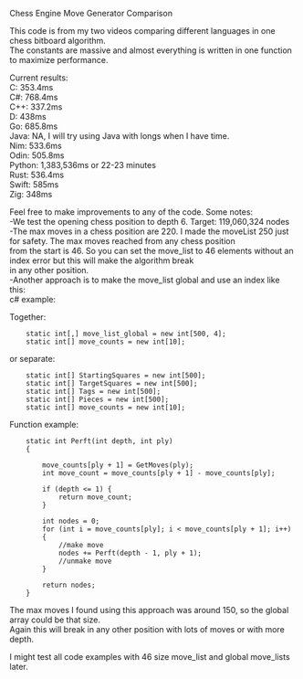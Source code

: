 Chess Engine Move Generator Comparison

This code is from my two videos comparing different languages in one chess bitboard algorithm.  
The constants are massive and almost everything is written in one function to maximize performance.  

Current results:  
C: 353.4ms  
C#: 768.4ms  
C++: 337.2ms  
D: 438ms  
Go: 685.8ms  
Java: NA, I will try using Java with longs when I have time.  
Nim: 533.6ms  
Odin: 505.8ms  
Python: 1,383,536ms or 22-23 minutes  
Rust: 536.4ms  
Swift: 585ms  
Zig: 348ms  
  
Feel free to make improvements to any of the code. Some notes:  
-We test the opening chess position to depth 6. Target: 119,060,324 nodes  
-The max moves in a chess position are 220. I made the moveList 250 just for safety. The max moves reached from any chess position  
from the start is 46. So you can set the move_list to 46 elements without an index error but this will make the algorithm break   
in any other position.  
-Another approach is to make the move_list global and use an index like this:  
c# example:  
  
Together:  

        static int[,] move_list_global = new int[500, 4];
        static int[] move_counts = new int[10];

or separate:  
      
        static int[] StartingSquares = new int[500];
        static int[] TargetSquares = new int[500];
        static int[] Tags = new int[500];
        static int[] Pieces = new int[500];
        static int[] move_counts = new int[10];

Function example:  

        static int Perft(int depth, int ply)
        {

            move_counts[ply + 1] = GetMoves(ply);
            int move_count = move_counts[ply + 1] - move_counts[ply];

            if (depth <= 1) {
                return move_count;
            }

            int nodes = 0;
            for (int i = move_counts[ply]; i < move_counts[ply + 1]; i++)
            {
                //make move
                nodes += Perft(depth - 1, ply + 1);
                //unmake move
            }

            return nodes;
        }

  The max moves I found using this approach was around 150, so the global array could be that size.  
  Again this will break in any other position with lots of moves or with more depth.  

  I might test all code examples with 46 size move_list and global move_lists later.  
